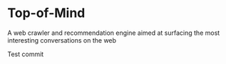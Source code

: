 # Top-of-Mind
A web crawler and recommendation engine aimed at surfacing the most interesting conversations on the web

Test commit

